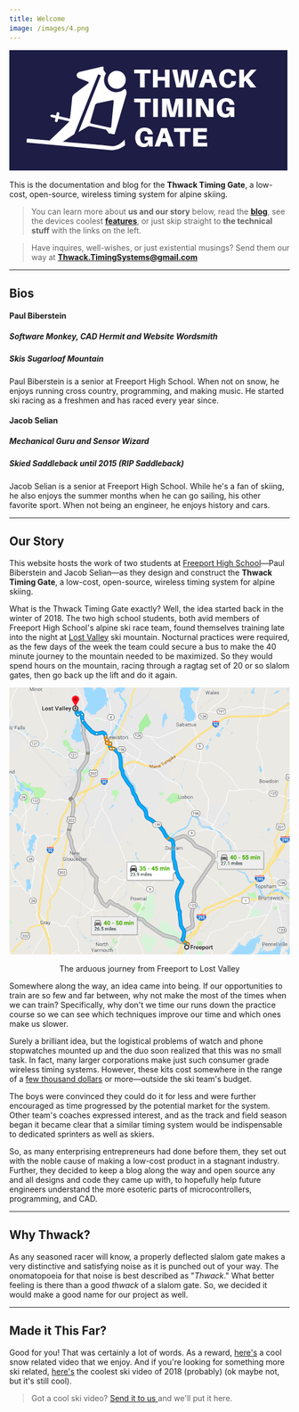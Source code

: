 ```yaml
---
title: Welcome
image: /images/4.png
---
```


![](images/fullLogo.png)

This is the documentation and blog for the **Thwack Timing Gate**, a low-cost, open-source, wireless timing system for alpine skiing.

> You can learn more about **us and our story** below, read the **[blog](https://thwacktiminggate.com/blog/)**, see the devices coolest **[features](https://thwacktiminggate.com/features/)**, or just skip straight to **the technical stuff** with the links on the left.

> Have inquires, well-wishes, or just existential musings? Send them our way at <b><a href="mailto:thwack.timingsystems@gmail.com">Thwack.TimingSystems@gmail.com</a></b>

---

## Bios
#### Paul Biberstein
##### Software Monkey, CAD Hermit and Website Wordsmith
##### Skis Sugarloaf Mountain
Paul Biberstein is a senior at Freeport High School. When not on snow, he enjoys running cross country, programming, and making music. He started ski racing as a freshmen and has raced every year since.
#### Jacob Selian
##### Mechanical Guru and Sensor Wizard
##### Skied Saddleback until 2015 (RIP Saddleback)
Jacob Selian is a senior at Freeport High School. While he's a fan of skiing, he also enjoys the summer months when he can go sailing, his other favorite sport. When not being an engineer, he enjoys history and cars.

---

## Our Story

This website hosts the work of two students at [Freeport High School](http://www.rsu5.org/school_home.aspx?schoolId=1)—Paul Biberstein and Jacob Selian—as they design and construct the **Thwack Timing Gate**, a low-cost, open-source, wireless timing system for alpine skiing.

What is the Thwack Timing Gate exactly? Well, the idea started back in the winter of 2018. The two high school students, both avid members of Freeport High School's alpine ski race team, found themselves training late into the night at [Lost Valley](http://www.lostvalleyski.com/) ski mountain. Nocturnal practices were required, as the few days of the week the team could secure a bus to make the 40 minute journey to the mountain needed to be maximized. So they would spend hours on the mountain, racing through a ragtag set of 20 or so slalom gates, then go back up the lift and do it again.


<p style="text-align: center;"><img src="images/LostValleyMap.png" alt="Map from Freeport to Lost Valley"></p>
<p style="text-align: center;"> The arduous journey from Freeport to Lost Valley</p>

Somewhere along the way, an idea came into being. If our opportunities to train are so few and far between, why not make the most of the times when we can train? Specifically, why don't we time our runs down the practice course so we can see which techniques improve our time and which ones make us slower.

Surely a brilliant idea, but the logistical problems of watch and phone stopwatches mounted up and the duo soon realized that this was no small task. In fact, many larger corporations make just such consumer grade wireless timing systems. However, these kits cost somewhere in the range of a [few thousand dollars](https://worldcupsupply.com/product/brower-bib-id-xs-training-system/) or more—outside the ski team's budget.

The boys were convinced they could do it for less and were further encouraged as time progressed by the potential market for the system. Other team's coaches expressed interest, and as the track and field season began it became clear that a similar timing system would be indispensable to dedicated sprinters as well as skiers. 

So, as many enterprising entrepreneurs had done before them, they set out with the noble cause of making a low-cost product in a stagnant industry. Further, they decided to keep a blog along the way and open source any and all designs and code they came up with, to hopefully help future engineers  understand the more esoteric parts of microcontrollers, programming, and CAD.

---

## Why Thwack?

As any seasoned racer will know, a properly deflected slalom gate makes a very distinctive and satisfying noise as it is punched out of your way. The onomatopoeia for that noise is best described as "*Thwack*." What better feeling is there than a good *thwack* of a slalom gate. So, we decided it would make a good name for our project as well.

---

## Made it This Far?
Good for you! That was certainly a lot of words. As a reward, [here's](https://www.youtube.com/watch?v=D2SoGHFM18I) a cool snow related video that we enjoy. And if you're looking for something more ski related, [here's](https://www.youtube.com/watch?v=wov1DA-Jtjc) the coolest ski video of 2018 (probably) (ok maybe not, but it's still cool).
> Got a cool ski video? <a href="mailto:thwack.timingsystems@gmail.com">Send it to us </a> and we'll put it here.